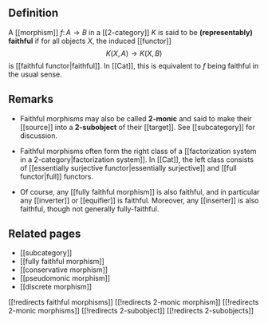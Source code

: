 ## Definition

A [[morphism]] $f\colon A\to B$ in a [[2-category]] $K$ is said to be **(representably) faithful** if for all objects $X$, the induced [[functor]]
$$K(X,A) \to K(X,B)$$
is [[faithful functor|faithful]].  In [[Cat]], this is equivalent to $f$ being faithful in the usual sense.

## Remarks

* Faithful morphisms may also be called **2-monic** and said to make their [[source]] into a **2-subobject** of their [[target]].  See [[subcategory]] for discussion.

* Faithful morphisms often form the right class of a [[factorization system in a 2-category|factorization system]].  In [[Cat]], the left class consists of [[essentially surjective functor|essentially surjective]] and [[full functor|full]] functors.

* Of course, any [[fully faithful morphism]] is also faithful, and in particular any [[inverter]] or [[equifier]] is faithful.  Moreover, any [[inserter]] is also faithful, though not generally fully-faithful.

## Related pages

* [[subcategory]]
* [[fully faithful morphism]]
* [[conservative morphism]]
* [[pseudomonic morphism]]
* [[discrete morphism]]

[[!redirects faithful morphisms]]
[[!redirects 2-monic morphism]]
[[!redirects 2-monic morphisms]]
[[!redirects 2-subobject]]
[[!redirects 2-subobjects]]
